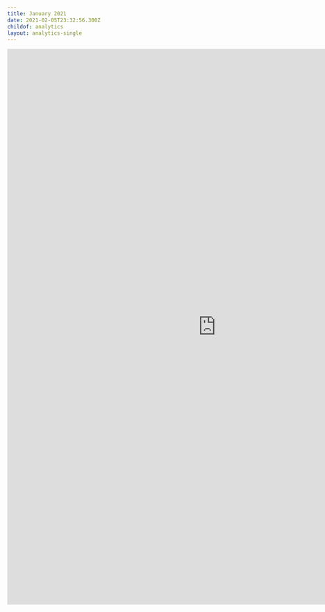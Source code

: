 ```yaml
---
title: January 2021
date: 2021-02-05T23:32:56.300Z
childof: analytics
layout: analytics-single
---
```

<iframe width="960" height="1280" src="https://datastudio.google.com/embed/reporting/b69749e6-43fc-4f11-a1a7-445c5ef5f5b3/page/tPw8" frameborder="0" style="border:0" allowfullscreen></iframe>